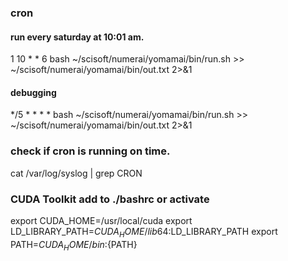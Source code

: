 ### cron

#### run every saturday at 10:01 am.
1 10 * * 6 bash ~/scisoft/numerai/yomamai/bin/run.sh >> ~/scisoft/numerai/yomamai/bin/out.txt 2>&1

#### debugging
*/5 * * * * bash ~/scisoft/numerai/yomamai/bin/run.sh >> ~/scisoft/numerai/yomamai/bin/out.txt 2>&1

### check if cron is running on time.
cat /var/log/syslog | grep CRON


### CUDA Toolkit add to ./bashrc or activate
export CUDA_HOME=/usr/local/cuda
export LD_LIBRARY_PATH=${CUDA_HOME}/lib64:$LD_LIBRARY_PATH
export PATH=${CUDA_HOME}/bin:${PATH}
